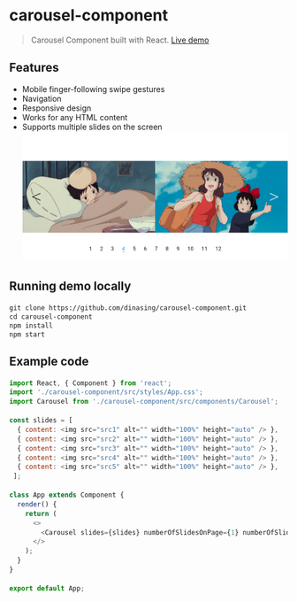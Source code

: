 # carousel-component
> Carousel Component built with React. [Live demo](https://dinasing.github.io/carousel-component/)

## Features

* Mobile finger-following swipe gestures
* Navigation
* Responsive design
* Works for any HTML content
* Supports multiple slides on the screen
![](./carousel-demo-for-readme.png)
## Running demo locally

```
git clone https://github.com/dinasing/carousel-component.git
cd carousel-component
npm install
npm start
```

## Example code

```javascript
import React, { Component } from 'react';
import './carousel-component/src/styles/App.css';
import Carousel from './carousel-component/src/components/Carousel';

const slides = [
  { content: <img src="src1" alt="" width="100%" height="auto" /> },
  { content: <img src="src2" alt="" width="100%" height="auto" /> },
  { content: <img src="src3" alt="" width="100%" height="auto" /> },
  { content: <img src="src4" alt="" width="100%" height="auto" /> },
  { content: <img src="src5" alt="" width="100%" height="auto" /> },
 ];

class App extends Component {
  render() {
    return (
      <>
        <Carousel slides={slides} numberOfSlidesOnPage={1} numberOfSlidesOnPageMobile={1} />
      </>
    );
  }
}

export default App;
```
